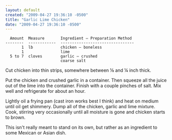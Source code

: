 ```yaml
---
layout: default
created: "2009-04-27 19:36:10 -0500"
title: "Garlic Lime Chicken"
date: "2009-04-27 19:36:10 -0500"
---
```



	  Amount  Measure       Ingredient — Preparation Method
	--------  ------------  --------------------------------
	       1  lb            chicken — boneless
	       1                lime
	  5 to 7  cloves        garlic — crushed
	                        coarse salt


Cut chicken into thin strips, somewhere between ⅛ and ¼ inch thick.

Put the chicken and crushed garlic in a container. Then squeeze all the juice out of the lime into the container. Finish with a couple pinches of salt. Mix well and refrigerate for about an hour.

Lightly oil a frying pan (cast iron works best I think) and heat on medium until oil get shimmery.  Dump all of the chicken, garlic and lime mixture.  Cook, stirring very occasionally until all moisture is gone and chicken starts to brown.

This isn't really meant to stand on its own, but rather as an ingredient to some Mexican or Asian dish.


